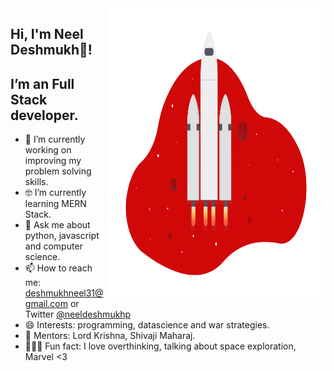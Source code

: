 <!--
**neel-desh/neel-desh** is a ✨ _special_ ✨ repository because its `README.md` (this file) appears on your GitHub profile.

Here are some ideas to get you started:

- 🔭 I’m currently working on ...
- 🌱 I’m currently learning ...
- 👯 I’m looking to collaborate on ...
- 🤔 I’m looking for help with ...
- 💬 Ask me about ...
- 📫 How to reach me: ...
- 😄 Pronouns: ...
- ⚡ Fun fact: ...
-->

<img align="right" src="https://github.com/neel-desh/neel-desh/blob/main/neeldeshmukh.png" alt="Illustration of Space Rocket, Space Travelling is Dream <3" width=350px height=465px/>

  ## Hi, I'm Neel Deshmukh👋!
  ## I’m an Full Stack developer. 
- 📱  I’m currently working on improving my problem solving skills.
- 🤓 I’m currently learning MERN Stack.
- 💬 Ask me about python, javascript and computer science.
- 📫 How to reach me: deshmukhneel31@gmail.com or Twitter [@neeldeshmukhp](twitter.com/neeldeshmukhp)
- 😄 Interests: programming, datascience and war strategies. 
- 🌱 Mentors: Lord Krishna, Shivaji Maharaj.
- 🚴🏽‍♀️  Fun fact: I love overthinking, talking about space exploration, Marvel <3
